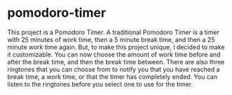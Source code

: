 # pomodoro-timer
This project is a Pomodoro Timer. A traditional Pomodoro Timer is a timer with 25 minutes of work time, then a 5 minute break time, and then a 25 minute work time again. But, to make this project unique, I decided to make it customizable. You can now choose the amount of work time before and after the break time, and then the break time between. There are also three ringtones that you can choose from to notify you that you have reached a break time, a work time, or that the timer has completely ended. You can listen to the ringtones before you select one to use for the timer.
